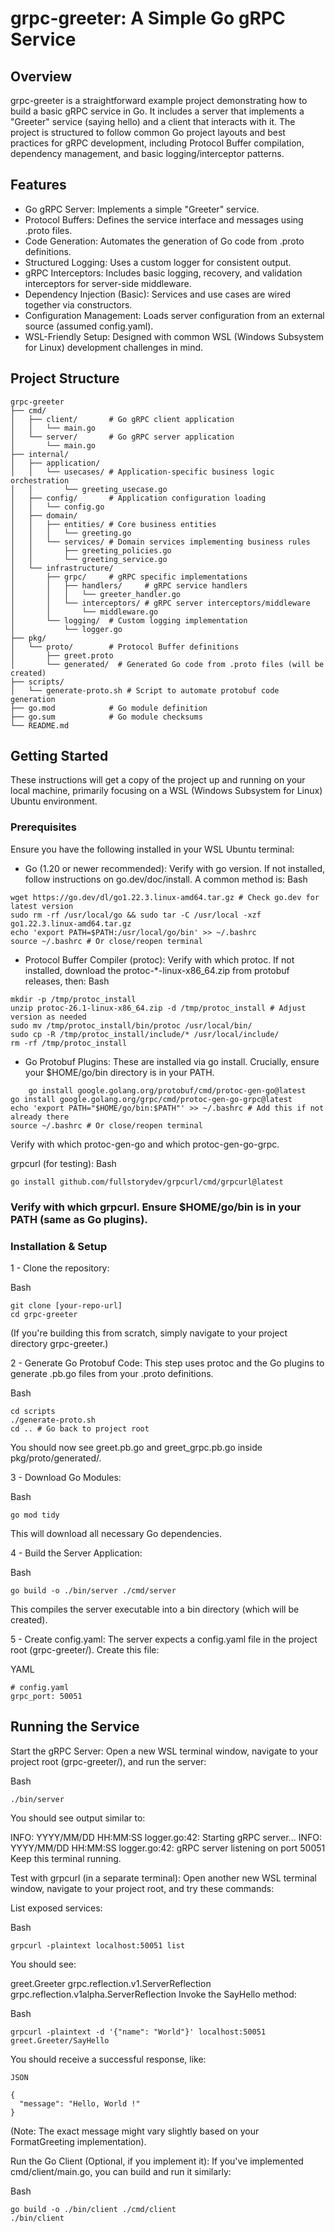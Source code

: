 # grpc-greeter: A Simple Go gRPC Service

## Overview
grpc-greeter is a straightforward example project demonstrating how to build a basic gRPC service in Go. 
It includes a server that implements a "Greeter" service (saying hello) and a client that interacts with it. 
The project is structured to follow common Go project layouts and best practices for gRPC development, 
including Protocol Buffer compilation, dependency management, and basic logging/interceptor patterns.

## Features
- Go gRPC Server: Implements a simple "Greeter" service.
- Protocol Buffers: Defines the service interface and messages using .proto files.
- Code Generation: Automates the generation of Go code from .proto definitions.
- Structured Logging: Uses a custom logger for consistent output.
- gRPC Interceptors: Includes basic logging, recovery, and validation interceptors for server-side middleware.
- Dependency Injection (Basic): Services and use cases are wired together via constructors.
- Configuration Management: Loads server configuration from an external source (assumed config.yaml).
- WSL-Friendly Setup: Designed with common WSL (Windows Subsystem for Linux) development challenges in mind.

## Project Structure
```
grpc-greeter
├── cmd/
│   ├── client/       # Go gRPC client application
│   │   └── main.go
│   └── server/       # Go gRPC server application
│       └── main.go
├── internal/
│   ├── application/
│   │   └── usecases/ # Application-specific business logic orchestration
│   │       └── greeting_usecase.go
│   ├── config/       # Application configuration loading
│   │   └── config.go
│   ├── domain/
│   │   ├── entities/ # Core business entities
│   │   │   └── greeting.go
│   │   └── services/ # Domain services implementing business rules
│   │       ├── greeting_policies.go
│   │       └── greeting_service.go
│   └── infrastructure/
│       ├── grpc/     # gRPC specific implementations
│       │   ├── handlers/     # gRPC service handlers
│       │   │   └── greeter_handler.go
│       │   └── interceptors/ # gRPC server interceptors/middleware
│       │       └── middleware.go
│       └── logging/  # Custom logging implementation
│           └── logger.go
├── pkg/
│   └── proto/        # Protocol Buffer definitions
│       ├── greet.proto
│       └── generated/  # Generated Go code from .proto files (will be created)
├── scripts/
│   └── generate-proto.sh # Script to automate protobuf code generation
├── go.mod            # Go module definition
├── go.sum            # Go module checksums
└── README.md
```

## Getting Started
These instructions will get a copy of the project up and running on your local machine, primarily focusing on a WSL (Windows Subsystem for Linux) Ubuntu environment.

### Prerequisites
Ensure you have the following installed in your WSL Ubuntu terminal:

- Go (1.20 or newer recommended): Verify with go version. If not installed, follow instructions on go.dev/doc/install. A common method is:
Bash
```
wget https://go.dev/dl/go1.22.3.linux-amd64.tar.gz # Check go.dev for latest version
sudo rm -rf /usr/local/go && sudo tar -C /usr/local -xzf go1.22.3.linux-amd64.tar.gz
echo 'export PATH=$PATH:/usr/local/go/bin' >> ~/.bashrc
source ~/.bashrc # Or close/reopen terminal
```
- Protocol Buffer Compiler (protoc): Verify with which protoc. If not installed, download the protoc-*-linux-x86_64.zip from protobuf releases, then:
Bash
```
mkdir -p /tmp/protoc_install
unzip protoc-26.1-linux-x86_64.zip -d /tmp/protoc_install # Adjust version as needed
sudo mv /tmp/protoc_install/bin/protoc /usr/local/bin/
sudo cp -R /tmp/protoc_install/include/* /usr/local/include/
rm -rf /tmp/protoc_install
```
- Go Protobuf Plugins: These are installed via go install. Crucially, ensure your $HOME/go/bin directory is in your PATH.
```
    go install google.golang.org/protobuf/cmd/protoc-gen-go@latest
go install google.golang.org/grpc/cmd/protoc-gen-go-grpc@latest
echo 'export PATH="$HOME/go/bin:$PATH"' >> ~/.bashrc # Add this if not already there
source ~/.bashrc # Or close/reopen terminal
```
Verify with which protoc-gen-go and which protoc-gen-go-grpc.

grpcurl (for testing):
Bash
```
go install github.com/fullstorydev/grpcurl/cmd/grpcurl@latest
```
### Verify with which grpcurl. Ensure $HOME/go/bin is in your PATH (same as Go plugins).

### Installation & Setup
1 - Clone the repository:

Bash
```
git clone [your-repo-url]
cd grpc-greeter
```
(If you're building this from scratch, simply navigate to your project directory grpc-greeter.)

2 - Generate Go Protobuf Code:
This step uses protoc and the Go plugins to generate .pb.go files from your .proto definitions.

Bash
```
cd scripts
./generate-proto.sh
cd .. # Go back to project root
```
You should now see greet.pb.go and greet_grpc.pb.go inside pkg/proto/generated/.

3 - Download Go Modules:

Bash
```
go mod tidy
```
This will download all necessary Go dependencies.

4 - Build the Server Application:

Bash
```
go build -o ./bin/server ./cmd/server
```
This compiles the server executable into a bin directory (which will be created).

5 - Create config.yaml:
The server expects a config.yaml file in the project root (grpc-greeter/). Create this file:

YAML
```
# config.yaml
grpc_port: 50051
```
## Running the Service
Start the gRPC Server:
Open a new WSL terminal window, navigate to your project root (grpc-greeter/), and run the server:

Bash
```
./bin/server
```
You should see output similar to:

INFO: YYYY/MM/DD HH:MM:SS logger.go:42: Starting gRPC server...
INFO: YYYY/MM/DD HH:MM:SS logger.go:42: gRPC server listening on port 50051
Keep this terminal running.

Test with grpcurl (in a separate terminal):
Open another new WSL terminal window, navigate to your project root, and try these commands:

List exposed services:

Bash
```
grpcurl -plaintext localhost:50051 list
```
You should see:

greet.Greeter
grpc.reflection.v1.ServerReflection
grpc.reflection.v1alpha.ServerReflection
Invoke the SayHello method:

Bash
```
grpcurl -plaintext -d '{"name": "World"}' localhost:50051 greet.Greeter/SayHello
```
You should receive a successful response, like:
```
JSON

{
  "message": "Hello, World !"
}
```
(Note: The exact message might vary slightly based on your FormatGreeting implementation).

Run the Go Client (Optional, if you implement it):
If you've implemented cmd/client/main.go, you can build and run it similarly:

Bash
```
go build -o ./bin/client ./cmd/client
./bin/client
```
